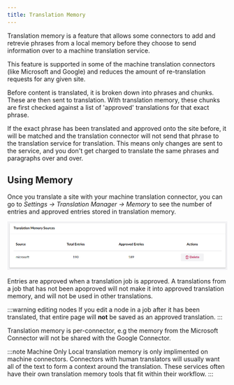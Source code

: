 ```yaml
---
title: Translation Memory
---
```

Translation memory is a feature that allows some connectors to add and retrevie phrases from a local memory before they choose to send information over to a machine translation service.

This feature is supported in some of the machine translation connectors (like Microsoft and Google) and reduces the amount of re-translation requests for any given site.

Before content is translated, it is broken down into phrases and chunks. These are then sent to translation. With translation memory, these chunks are first checked against a list of 'approved' translations for that exact phrase.

If the exact phrase has been translated and approved onto the site before, it will be matched and the translation connector will not send that phrase to the translation service for translation. This means only changes are sent to the service, and you don't get charged to translate the same phrases and paragraphs over and over. 

## Using Memory

Once you translate a site with your machine translation connector, you can go to *Settings -> Translation Manager -> Memory* to see the number of entries and approved entries stored in translation memory.

![The memory tab in Translation Manager, showing the number of entries and approved entries for the Microsoft Connector.](memoryEntries.png)

Entries are approved when a translation job is approved. A translations from a job that has not been apoproved will not make it into approved translation memory, and will not be used in other translations.  

:::warning editing nodes
If you edit a node in a job after it has been translated, that entire page will **not** be saved as an approved translation.
:::

Translation memory is per-connector, e.g the memory from the Microsoft Connector will not be shared with the Google Connector.

:::note Machine Only
Local translation memory is only implimented on machine connectors. Connectors with human translators will usually want all of the text to form a context around the translation. These services often have their own translation memory tools that fit within their workflow.
:::